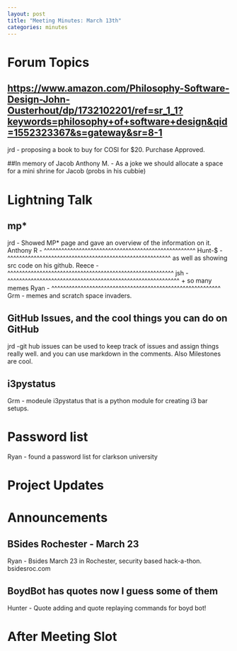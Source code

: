 ```yaml
---
layout: post
title: "Meeting Minutes: March 13th"
categories: minutes
---
```


# Forum Topics

## https://www.amazon.com/Philosophy-Software-Design-John-Ousterhout/dp/1732102201/ref=sr_1_1?keywords=philosophy+of+software+design&qid=1552323367&s=gateway&sr=8-1
jrd - proposing a book to buy for COSI for $20. Purchase Approved.

##In memory of Jacob
Anthony M. - As a joke we should allocate a space for a mini shrine for Jacob (probs in his cubbie)

# Lightning Talk

## mp*
jrd - Showed MP* page and gave an overview of the information on it.
Anthony R -  ^^^^^^^^^^^^^^^^^^^^^^^^^^^^^^^^^^^^^^^^^^^^^^^^^^^^
Hunt-$ - ^^^^^^^^^^^^^^^^^^^^^^^^^^^^^^^^^^^^^^^^^^^^^^^^^^^^^^^^ as well as showing src code on his github.
Reece - ^^^^^^^^^^^^^^^^^^^^^^^^^^^^^^^^^^^^^^^^^^^^^^^^^^^^^^^^^
jsh - ^^^^^^^^^^^^^^^^^^^^^^^^^^^^^^^^^^^^^^^^^^^^^^^^^^^^^^^^^^^ + so many memes
Ryan - ^^^^^^^^^^^^^^^^^^^^^^^^^^^^^^^^^^^^^^^^^^^^^^^^^^^^^^^^^^
Grm - memes and scratch space invaders.

## GitHub Issues, and the cool things you can do on GitHub
jrd -git hub issues can be used to keep track of issues and assign things really well. and you can use markdown in the comments. Also Milestones are cool.

## i3pystatus
Grm - modeule i3pystatus that is a python module for creating i3 bar setups.

# Password list
Ryan - found a password list for clarkson university

# Project Updates

# Announcements

## BSides Rochester - March 23
Ryan - Bsides March 23 in Rochester, security based hack-a-thon. bsidesroc.com

## BoydBot has quotes now I guess some of them
Hunter - Quote adding and quote replaying commands for boyd bot!

# After Meeting Slot
